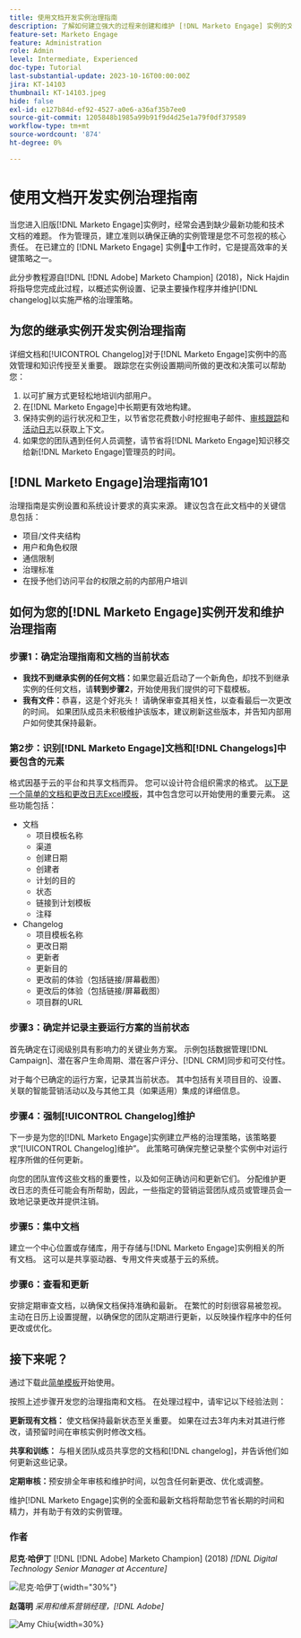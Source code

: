 ```yaml
---
title: 使用文档开发实例治理指南
description: 了解如何建立强大的过程来创建和维护 [!DNL Marketo Engage] 实例的文档和更改日志。
feature-set: Marketo Engage
feature: Administration
role: Admin
level: Intermediate, Experienced
doc-type: Tutorial
last-substantial-update: 2023-10-16T00:00:00Z
jira: KT-14103
thumbnail: KT-14103.jpeg
hide: false
exl-id: e127b84d-ef92-4527-a0e6-a36af35b7ee0
source-git-commit: 1205848b1985a99b91f9d4d25e1a79f0df379589
workflow-type: tm+mt
source-wordcount: '874'
ht-degree: 0%

---
```


# 使用文档开发实例治理指南

当您进入旧版[!DNL Marketo Engage]实例时，经常会遇到缺少最新功能和技术文档的难题。 作为管理员，建立准则以确保正确的实例管理是您不可忽视的核心责任。 在已建立的 [!DNL Marketo Engage] 实例[&#128279;](https://nation.marketo.com/t5/champion-program-blogs/3-tips-to-increase-your-efficiency-in-an-inherited-instance/ba-p/247582)中工作时，它是提高效率的关键策略之一。

此分步教程源自[!DNL [!DNL Adobe] Marketo Champion] (2018)，Nick Hajdin将指导您完成此过程，以概述实例设置、记录主要操作程序并维护[!DNL changelog]以实施严格的治理策略。

## 为您的继承实例开发实例治理指南

详细文档和[!UICONTROL Changelog]对于[!DNL Marketo Engage]实例中的高效管理和知识传授至关重要。 跟踪您在实例设置期间所做的更改和决策可以帮助您：

1. 以可扩展方式更轻松地培训内部用户。
2. 在[!DNL Marketo Engage]中长期更有效地构建。
3. 保持实例的运行状况和卫生，以节省您花费数小时挖掘电子邮件、[审核跟踪](https://experienceleague.adobe.com/docs/marketo/using/product-docs/administration/audit-trail/audit-trail-overview.html)和[活动日志](https://experienceleague.adobe.com/docs/marketo/using/product-docs/core-marketo-concepts/smart-lists-and-static-lists/managing-people-in-smart-lists/locate-the-activity-log-for-a-person.html)以获取上下文。
4. 如果您的团队遇到任何人员调整，请节省将[!DNL Marketo Engage]知识移交给新[!DNL Marketo Engage]管理员的时间。

## [!DNL Marketo Engage]治理指南101

治理指南是实例设置和系统设计要求的真实来源。 建议包含在此文档中的关键信息包括：

* 项目/文件夹结构
* 用户和角色权限
* 通信限制
* 治理标准
* 在授予他们访问平台的权限之前的内部用户培训

## 如何为您的[!DNL Marketo Engage]实例开发和维护治理指南

### 步骤1：确定治理指南和文档的当前状态

* **我找不到继承实例的任何文档：**&#x200B;如果您最近启动了一个新角色，却找不到继承实例的任何文档，请&#x200B;**转到步骤2**，开始使用我们提供的可下载模板。
* **我有文件：**&#x200B;恭喜，这是个好兆头！ 请确保审查其相关性，以查看最后一次更改的时间。 如果团队成员未积极维护该版本，建议刷新这些版本，并告知内部用户如何使其保持最新。

### 第2步：识别[!DNL Marketo Engage]文档和[!DNL Changelogs]中要包含的元素

格式因基于云的平台和共享文档而异。 您可以设计符合组织需求的格式。 [以下是一个简单的文档和更改日志Excel模板](/help/marketo-tutorial-inherited-instance/_assets/downloads/Adobe_Marketo_Engage_Inherited_Instance_Documentation-Changlog.xlsx)，其中包含您可以开始使用的重要元素。 这些功能包括：

* 文档
   * 项目模板名称
   * 渠道
   * 创建日期
   * 创建者
   * 计划的目的
   * 状态
   * 链接到计划模板
   * 注释
* Changelog
   * 项目模板名称
   * 更改日期
   * 更新者
   * 更新目的
   * 更改前的体验（包括链接/屏幕截图）
   * 更改后的体验（包括链接/屏幕截图）
   * 项目群的URL

### 步骤3：确定并记录主要运行方案的当前状态

首先确定在订阅级别具有影响力的关键业务方案。 示例包括数据管理[!DNL Campaign]、潜在客户生命周期、潜在客户评分、[!DNL CRM]同步和可交付性。

对于每个已确定的运行方案，记录其当前状态。 其中包括有关项目目的、设置、关联的智能营销活动以及与其他工具（如果适用）集成的详细信息。

### 步骤4：强制[!UICONTROL Changelog]维护

下一步是为您的[!DNL Marketo Engage]实例建立严格的治理策略，该策略要求“[!UICONTROL Changelog]维护”。 此策略可确保完整记录整个实例中对运行程序所做的任何更新。

向您的团队宣传这些文档的重要性，以及如何正确访问和更新它们。 分配维护更改日志的责任可能会有所帮助，因此，一些指定的营销运营团队成员或管理员会一致地记录更改并提供注销。

### 步骤5：集中文档

建立一个中心位置或存储库，用于存储与[!DNL Marketo Engage]实例相关的所有文档。 这可以是共享驱动器、专用文件夹或基于云的系统。

### 步骤6：查看和更新

安排定期审查文档，以确保文档保持准确和最新。 在繁忙的时刻很容易被忽视。 主动在日历上设置提醒，以确保您的团队定期进行更新，以反映操作程序中的任何更改或优化。

## 接下来呢？

通过下载此[简单模板](/help/marketo-tutorial-inherited-instance/_assets/downloads/Adobe_Marketo_Engage_Inherited_Instance_Documentation-Changlog.xlsx)开始使用。

按照上述步骤开发您的治理指南和文档。 在处理过程中，请牢记以下经验法则：

**更新现有文档：**
使文档保持最新状态至关重要。 如果在过去3年内未对其进行修改，请预留时间在审核实例时修改文档。

**共享和训练：**
与相关团队成员共享您的文档和[!DNL changelog]，并告诉他们如何更新这些记录。

**定期审核：**&#x200B;预安排全年审核和维护时间，以包含任何新更改、优化或调整。

维护[!DNL Marketo Engage]实例的全面和最新文档将帮助您节省长期的时间和精力，并有助于有效的实例管理。

### 作者

**尼克·哈伊丁**
[!DNL [!DNL Adobe] Marketo Champion] (2018)
*[!DNL Digital Technology Senior Manager at Accenture]*

![尼克·哈伊丁](/help/marketo-tutorial-inherited-instance/_assets/authors/Customer_Author_Nicholas_Hajdin.png){width="30%"}

**赵蔼明**
*采用和维系营销经理，[!DNL Adobe]*

![Amy Chiu](/help/marketo-tutorial-inherited-instance/_assets/authors/Adobe_Author_Amy_Chiu.png){width=30%}
